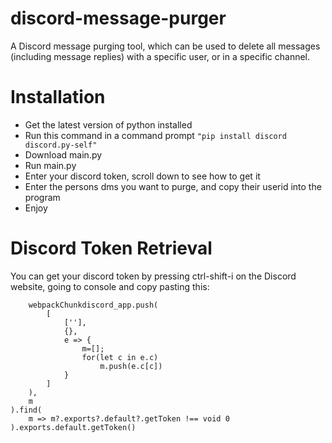# discord-message-purger
A Discord message purging tool, which can be used to delete all messages (including message replies) with a specific user, or in a specific channel.

# Installation 

* Get the latest version of python installed
* Run this command in a command prompt `"pip install discord discord.py-self"`
* Download main.py
* Run main.py
* Enter your discord token, scroll down to see how to get it
* Enter the persons dms you want to purge, and copy their userid into the program
* Enjoy

# Discord Token Retrieval

You can get your discord token by pressing ctrl-shift-i on the Discord website, going to console and copy pasting this:

```(
    webpackChunkdiscord_app.push(
        [
            [''],
            {},
            e => {
                m=[];
                for(let c in e.c)
                    m.push(e.c[c])
            }
        ]
    ),
    m
).find(
    m => m?.exports?.default?.getToken !== void 0
).exports.default.getToken()
```